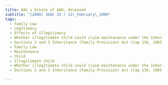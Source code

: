 ```yaml
---
title: AAG v Estate of AAH, deceased 
subtitle: "[2009] SGHC 33 / 11\_February\_2009"
tags:
  - Family Law
  - Legitimacy
  - Effects of illegitimacy
  - Whether illegitimate child could claim maintenance under the Inheritance (Family Provision) Act (Cap 138, 1985 Rev Ed)
  - Sections 2 and 3 Inheritance (Family Provision) Act (Cap 138, 1985 Rev Ed)
  - Family Law
  - Maintenance
  - Child
  - Illegitimate child
  - Whether illegitimate child could claim maintenance under the Inheritance (Family Provision) Act (Cap 138, 1985 Rev Ed)
  - Sections 2 and 3 Inheritance (Family Provision) Act (Cap 138, 1985 Rev Ed)

---
```


